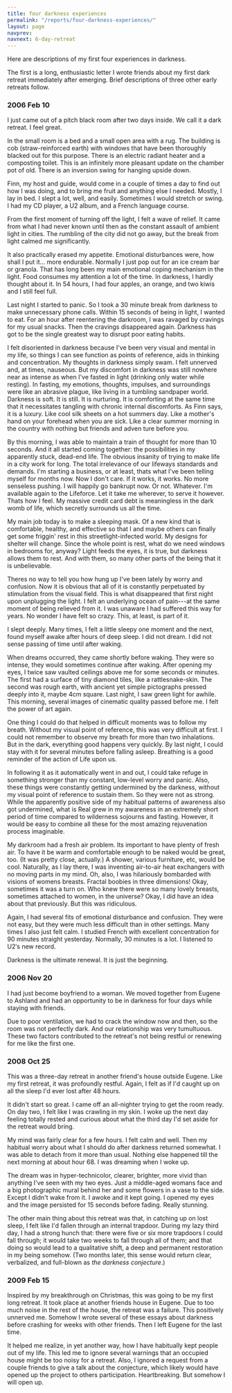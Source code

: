 ```yaml
---
title: four darkness experiences
permalink: "/reports/four-darkness-experiences/"
layout: page
navprev: 
navnext: 6-day-retreat
---
```


Here are descriptions of my first four experiences in darkness.

The first is a long, enthusiastic letter I wrote friends about my first dark retreat immediately after emerging. Brief descriptions of three other early retreats follow.

### 2006 Feb 10

I just came out of a pitch black room after two days inside. We call it a dark retreat. I feel great.

In the small room is a bed and a small open area with a rug. The building is cob (straw-reinforced earth) with windows that have been thoroughly blacked out for this purpose. There is an electric radiant heater and a composting toilet. This is an infinitely more pleasant update on the chamber pot of old. There is an inversion swing for hanging upside down.

Finn, my host and guide, would come in a couple of times a day to find out how I was doing, and to bring me fruit and anything else I needed. Mostly, I lay in bed. I slept a lot, well, and easily. Sometimes I would stretch or swing. I had my CD player, a U2 album, and a French language course.

From the first moment of turning off the light, I felt a wave of relief. It came from what I had never known until then as the constant assault of ambient light in cities. The rumbling of the city did not go away, but the break from light calmed me significantly.

It also practically erased my appetite. Emotional disturbances were, how shall I put it… more endurable. Normally I just pop out for an ice cream bar or granola. That has long been my main emotional coping mechanism in the light. Food consumes my attention a lot of the time. In darkness, I hardly thought about it. In 54 hours, I had four apples, an orange, and two kiwis and I still feel full.

Last night I started to panic. So I took a 30 minute break from darkness to make unnecessary phone calls. Within 15 seconds of being in light, I wanted to eat. For an hour after reentering the darkroom, I was ravaged by cravings for my usual snacks. Then the cravings disappeared again. Darkness has got to be the single greatest way to disrupt poor eating habits.

I felt disoriented in darkness because I've been very visual and mental in my life, so things I can see function as points of reference, aids in thinking and concentration. My thoughts in darkness simply swam. I felt unnerved and, at times, nauseous. But my discomfort in darkness was still nowhere near as intense as when I've fasted in light (drinking only water while resting). In fasting, my emotions, thoughts, impulses, and surroundings were like an abrasive plague, like living in a tumbling sandpaper world. Darkness is soft. It is still. It is nurturing. It is comforting at the same time that it necessitates tangling with chronic internal discomforts. As Finn says, it is a luxury. Like cool silk sheets on a hot summers day. Like a mother's hand on your forehead when you are sick. Like a clear summer morning in the country with nothing but friends and adven ture before you.

By this morning, I was able to maintain a train of thought for more than 10 seconds. And it all started coming together: the possibilities in my apparently stuck, dead-end life. The obvious insanity of trying to make life in a city work for long. The total irrelevance of our lifeways standards and demands. I'm starting a business, or at least, thats what I've been telling myself for months now. Now I don't care. If it works, it works. No more senseless pushing. I will happily go bankrupt now. Or not. Whatever. I'm available again to the Lifeforce. Let it take me wherever, to serve it however. Thats how I feel. My massive credit card debt is meaningless in the dark womb of life, which secretly surrounds us all the time.

My main job today is to make a sleeping mask. Of a new kind that is comfortable, healthy, and effective so that I and maybe others can finally get some friggin' rest in this streetlight-infected world. My designs for shelter will change. Since the whole point is rest, what do we need windows in bedrooms for, anyway? Light feeds the eyes, it is true, but darkness allows them to rest. And with them, so many other parts of the being that it is unbelievable.

Theres no way to tell you how hung up I've been lately by worry and confusion. Now it is obvious that all of it is constantly perpetuated by stimulation from the visual field. This is what disappeared that first night upon unplugging the light. I felt an underlying ocean of pain---at the same moment of being relieved from it. I was unaware I had suffered this way for years. No wonder I have felt so crazy. This, at least, is part of it.

I slept deeply. Many times, I felt a little sleepy one moment and the next, found myself awake after hours of deep sleep. I did not dream. I did not sense passing of time until after waking.

When dreams occurred, they came shortly before waking. They were so intense, they would sometimes continue after waking. After opening my eyes, I twice saw vaulted ceilings above me for some seconds or minutes. The first had a surface of tiny diamond tiles, like a rattlesnake-skin. The second was rough earth, with ancient yet simple pictographs pressed deeply into it, maybe 4cm square. Last night, I saw green light for awhile. This morning, several images of cinematic quality passed before me. I felt the power of art again.

One thing I could do that helped in difficult moments was to follow my breath. Without my visual point of reference, this was very difficult at first. I could not remember to observe my breath for more than two inhalations. But in the dark, everything good happens very quickly. By last night, I could stay with it for several minutes before falling asleep. Breathing is a good reminder of the action of Life upon us.

In following it as it automatically went in and out, I could take refuge in something stronger than my constant, low-level worry and panic. Also, these things were constantly getting undermined by the darkness, without my visual point of reference to sustain them. So they were not as strong. While the apparently positive side of my habitual patterns of awareness also got undermined, what is Real grew in my awareness in an extremely short period of time compared to wilderness sojourns and fasting. However, it would be easy to combine all these for the most amazing rejuvenation process imaginable.

My darkroom had a fresh air problem. Its important to have plenty of fresh air. To have it be warm and comfortable enough to be naked would be great, too. (It was pretty close, actually.) A shower, various furniture, etc, would be cool. Naturally, as I lay there, I was inventing air-to-air heat exchangers with no moving parts in my mind. Oh, also, I was hilariously bombarded with visions of womens breasts. Fractal boobies in three dimensions! Okay, sometimes it was a turn on. Who knew there were so many lovely breasts, sometimes attached to women, in the universe? Okay, I did have an idea about that previously. But this was ridiculous.

Again, I had several fits of emotional disturbance and confusion. They were not easy, but they were much less difficult than in other settings. Many times I also just felt calm. I studied French with excellent concentration for 90 minutes straight yesterday. Normally, 30 minutes is a lot. I listened to U2′s new record.

Darkness is the ultimate renewal. It is just the beginning.

### 2006 Nov 20

I had just become boyfriend to a woman. We moved together from Eugene to Ashland and had an opportunity to be in darkness for four days while staying with friends.

Due to poor ventilation, we had to crack the window now and then, so the room was not perfectly dark. And our relationship was very tumultuous. These two factors contributed to the retreat's not being restful or renewing for me like the first one.

### 2008 Oct 25

This was a three-day retreat in another friend's house outside Eugene. Like my first retreat, it was profoundly restful. Again, I felt as if I'd caught up on all the sleep I'd ever lost after 48 hours.

It didn't start so great. I came off an all-nighter trying to get the room ready. On day two, I felt like I was crawling in my skin. I woke up the next day feeling totally rested and curious about what the third day I'd set aside for the retreat would bring.

My mind was fairly clear for a few hours. I felt calm and well. Then my habitual worry about what I should do after darkness returned somewhat. I was able to detach from it more than usual. Nothing else happened till the next morning at about hour 68. I was dreaming when I woke up.

The dream was in hyper-technicolor, clearer, brighter, more vivid than anything I've seen with my two eyes. Just a middle-aged womans face and a big photographic mural behind her and some flowers in a vase to the side. Except I didn't wake from it. I awoke and it kept going. I opened my eyes and the image persisted for 15 seconds before fading. Really stunning.

The other main thing about this retreat was that, in catching up on lost sleep, I felt like I'd fallen through an internal trapdoor. During my lazy third day, I had a strong hunch that: there were five or six more trapdoors I could fall through; it would take two weeks to fall through all of them; and that doing so would lead to a qualitative shift, a deep and permanent restoration in my being somehow. (Two months later, this sense would return clear, verbalized, and full-blown as _the darkness conjecture_.)

### 2009 Feb 15

Inspired by my breakthrough on Christmas, this was going to be my first long retreat. It took place at another friends house in Eugene. Due to too much noise in the rest of the house, the retreat was a failure. This positively unnerved me. Somehow I wrote several of these essays about darkness before crashing for weeks with other friends. Then I left Eugene for the last time.

It helped me realize, in yet another way, how I have habitually kept people out of my life. This led me to ignore several warnings that an occupied house might be too noisy for a retreat. Also, I ignored a request from a couple friends to give a talk about the conjecture, which likely would have opened up the project to others participation. Heartbreaking. But somehow I will open up.


